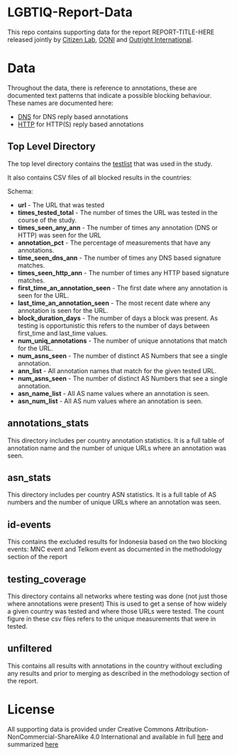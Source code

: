 # LGBTIQ-Report-Data

This repo contains supporting data for the report REPORT-TITLE-HERE released jointly by [Citizen Lab](https://citizenlab.ca/), [OONI](https://ooni.org/) and [Outright International](https://outrightinternational.org/).

# Data

Throughout the data, there is reference to annotations, these are documented text patterns that indicate
a possible blocking behaviour.  These names are documented here:

* [DNS](https://github.com/citizenlab/filtering-annotations/blob/master/data/v1/dns.csv) for DNS reply based annotations
* [HTTP](https://github.com/citizenlab/filtering-annotations/blob/master/data/v1/http.csv) for HTTP(S) reply based annotations

## Top Level Directory

The top level directory contains the [testlist](testlist.txt) that was used in the study. 

It also contains CSV files of all blocked results in the countries:

Schema:

* **url** - The URL that was tested
* **times_tested_total** - The number of times the URL was tested in the course of the study.
* **times_seen_any_ann** - The number of times any annotation (DNS or HTTP) was seen for the URL
* **annotation_pct** - The percentage of measurements that have any annotations.
* **time_seen_dns_ann** - The number of times any DNS based signature matches.
* **times_seen_http_ann** - The number of times any HTTP based signature matches.
* **first_time_an_annotation_seen** - The first date where any annotation is seen for the URL.
* **last_time_an_annotation_seen** - The most recent date where any annotation is seen for the URL.
* **block_duration_days** - The number of days a block was present. As testing is opportunistic this refers to the number of days between first_time and last_time values.
* **num_uniq_annotations** - The number of unique annotations that match for the URL.
* **num_asns_seen** - The number of distinct AS Numbers that see a single annotation.
* **ann_list** - All annotation names that match for the given tested URL.
* **num_asns_seen** - The number of distinct AS Numbers that see a single annotation.
* **asn_name_list** - All AS name values where an annotation is seen.
* **asn_num_list** - All AS num values where an annotation is seen.

## annotations_stats

This directory includes per country annotation statistics.  It is a full table of annotation name and the number of unique URLs where an annotation was seen.

## asn_stats

This directory includes per country ASN statistics.  It is a full table of AS numbers and the number of unique URLs where an annotation was seen.

## id-events

This contains the excluded results for Indonesia based on the two blocking events: MNC event and Telkom event as documented in the methodology section of the report

## testing_coverage

This directory contains all networks where testing was done (not just those where annotations were present)  This is used to get a sense of how 
widely a given country was tested and where those URLs were tested.  The count figure in these csv files refers to the unique measurements that were in tested.

## unfiltered

This contains all results with annotations in the country without excluding any results and prior to merging as described in the methodology section of the report.

# License

All supporting data is provided under Creative Commons Attribution-NonCommercial-ShareAlike 4.0 International and available in full
[here](https://creativecommons.org/licenses/by-nc-sa/4.0/legalcode) and summarized
[here](https://creativecommons.org/licenses/by-nc-sa/4.0/)